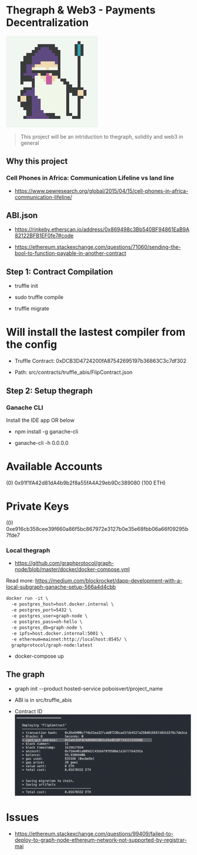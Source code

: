 # Thegraph & Web3 - Payments Decentralization

![preview](TheGraph_logo.png)

> This project will be an intriduction to thegraph, solidity and web3 in general

## Why this project

### Cell Phones in Africa: Communication Lifeline vs land line

- https://www.pewresearch.org/global/2015/04/15/cell-phones-in-africa-communication-lifeline/

## ABI.json

- https://rinkeby.etherscan.io/address/0x869498c3Bb540BF94861EaB9A82122BFB1EF0fe7#code

- https://ethereum.stackexchange.com/questions/71060/sending-the-bool-to-function-payable-in-another-contract

## Step 1: Contract Compilation

- truffle init

- sudo truffle compile

- truffle migrate

# Will install the lastest compiler from the config

- Truffle Contract: 0xDCB3D4724200fA87542695197b36863C3c7df302

- Path: src/contracts/truffle_abis/FlipContract.json

## Step 2: Setup thegraph

### Ganache CLI

Install the IDE app OR below

- npm install -g ganache-cli

- ganache-cli -h 0.0.0.0

# Available Accounts

(0) 0x91f1fA42d81dA4b9b2f8a55fA4A29eb9Dc389080 (100 ETH)

# Private Keys

(0) 0xe916cb358cee39f660a86f5bc867972e3127b0e35e68fbb06a66f09295b7fde7

### Local thegraph

- https://github.com/graphprotocol/graph-node/blob/master/docker/docker-compose.yml

Read more: https://medium.com/blockrocket/dapp-development-with-a-local-subgraph-ganache-setup-566a4d4cbb

```
docker run -it \
  -e postgres_host=host.docker.internal \
  -e postgres_port=5432 \
  -e postgres_user=graph-node \
  -e postgres_pass=oh-hello \
  -e postgres_db=graph-node \
  -e ipfs=host.docker.internal:5001 \
  -e ethereum=mainnet:http://localhost:8545/ \
  graphprotocol/graph-node:latest

```

- docker-compose up

## The graph

- graph init --product hosted-service poboisvert/project_name

- ABI is in src/truffle_abis

- Contract ID
  ![preview](truffle_migrate.png)

# Issues

- https://ethereum.stackexchange.com/questions/99409/failed-to-deploy-to-graph-node-ethereum-network-not-supported-by-registrar-mai

